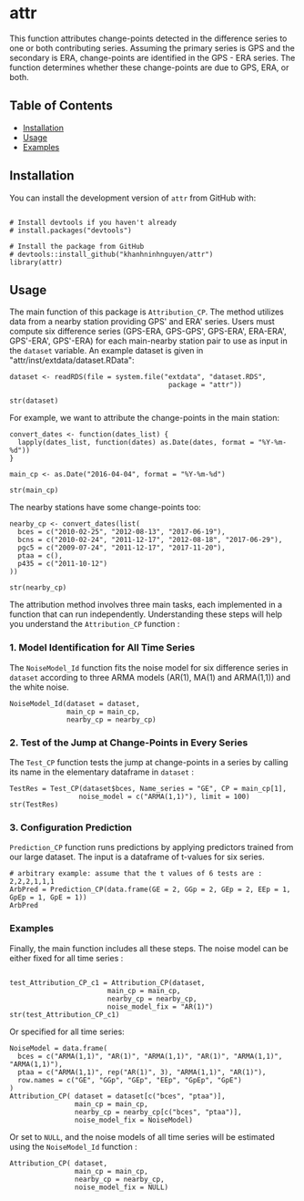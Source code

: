 # attr

This function attributes change-points detected in the difference series to one or both contributing series. Assuming the primary series is GPS and the secondary is ERA, change-points are identified in the GPS - ERA series. 
The function determines whether these change-points are due to GPS, ERA, or both.

## Table of Contents

- [Installation](#installation)
- [Usage](#usage)
- [Examples](#examples)

## Installation

You can install the development version of `attr` from GitHub with:

```{r Install, echo=FALSE}

# Install devtools if you haven't already
# install.packages("devtools")

# Install the package from GitHub
# devtools::install_github("khanhninhnguyen/attr")
library(attr)
```

## Usage 

The main function of this package is `Attribution_CP`. The method utilizes data from a nearby station providing GPS' and ERA' series. Users must compute six difference series (GPS-ERA, GPS-GPS', GPS-ERA', ERA-ERA', GPS'-ERA', GPS'-ERA) for each main-nearby station pair to use as input in the `dataset` variable. An example dataset is given in "attr/inst/extdata/dataset.RData":

```{r dataset, echo=FALSE}
dataset <- readRDS(file = system.file("extdata", "dataset.RDS",
                                       package = "attr"))
```

```{r}
str(dataset) 
```

For example, we want to attribute the change-points in the main station:

```{r, echo=FALSE}
convert_dates <- function(dates_list) {
  lapply(dates_list, function(dates) as.Date(dates, format = "%Y-%m-%d"))
}

main_cp <- as.Date("2016-04-04", format = "%Y-%m-%d")
```

```{r}
str(main_cp)
```
The nearby stations have some change-points too:

```{r, echo=FALSE}
nearby_cp <- convert_dates(list(
  bces = c("2010-02-25", "2012-08-13", "2017-06-19"),
  bcns = c("2010-02-24", "2011-12-17", "2012-08-18", "2017-06-29"),
  pgc5 = c("2009-07-24", "2011-12-17", "2017-11-20"),
  ptaa = c(),
  p435 = c("2011-10-12")
))

```
```{r}
str(nearby_cp)
```

The attribution method involves three main tasks, each implemented in a function that can run independently. Understanding these steps will help you understand the `Attribution_CP` function :

### 1. Model Identification for All Time Series

The `NoiseModel_Id` function fits the noise model for six difference series in `dataset` according to three ARMA models (AR(1), MA(1) and ARMA(1,1)) and the white noise.

```{r Model identification}
NoiseModel_Id(dataset = dataset,
              main_cp = main_cp,
              nearby_cp = nearby_cp)
```

### 2. Test of the Jump at Change-Points in Every Series

The `Test_CP` function tests the jump at change-points in a series by calling its name in the elementary dataframe in `dataset` : 

```{r Significance test}
TestRes = Test_CP(dataset$bces, Name_series = "GE", CP = main_cp[1],
                 noise_model = c("ARMA(1,1)"), limit = 100)
str(TestRes)

```

### 3. Configuration Prediction

`Prediction_CP` function runs predictions by applying predictors trained from our large dataset.  The input is a dataframe of t-values for six series.

```{r Prediction}
# arbitrary example: assume that the t values of 6 tests are : 2,2,2,1,1,1
ArbPred = Prediction_CP(data.frame(GE = 2, GGp = 2, GEp = 2, EEp = 1, GpEp = 1, GpE = 1))
ArbPred

```
### Examples
Finally, the main function includes all these steps. The noise model can be either fixed for all time series :

```{r Attribution1, echo=FALSE}

test_Attribution_CP_c1 = Attribution_CP(dataset,
                        main_cp = main_cp,
                        nearby_cp = nearby_cp,
                        noise_model_fix = "AR(1)")
str(test_Attribution_CP_c1)
```

Or specified for all time series:

```{r Attribution2}
NoiseModel = data.frame(
  bces = c("ARMA(1,1)", "AR(1)", "ARMA(1,1)", "AR(1)", "ARMA(1,1)", "ARMA(1,1)"),
  ptaa = c("ARMA(1,1)", rep("AR(1)", 3), "ARMA(1,1)", "AR(1)"),
  row.names = c("GE", "GGp", "GEp", "EEp", "GpEp", "GpE")
)
Attribution_CP( dataset = dataset[c("bces", "ptaa")],
                main_cp = main_cp,
                nearby_cp = nearby_cp[c("bces", "ptaa")],
                noise_model_fix = NoiseModel)
```

Or set to `NULL`, and the noise models of all time series will be estimated using the `NoiseModel_Id` function :

```{r Attribution3}
Attribution_CP( dataset,
                main_cp = main_cp,
                nearby_cp = nearby_cp,
                noise_model_fix = NULL)
```

